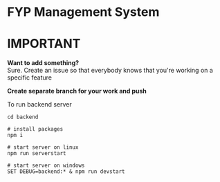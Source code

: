 
# FYP Management System

# IMPORTANT

**Want to add something?**\
Sure. Create an issue so that everybody knows that you're working on a specific feature

**Create separate branch for your work and push**

To run backend server
```
cd backend

# install packages
npm i

# start server on linux
npm run serverstart

# start server on windows
SET DEBUG=backend:* & npm run devstart
```

